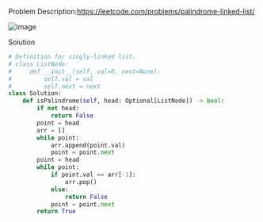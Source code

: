 Problem Description:https://leetcode.com/problems/palindrome-linked-list/

![image](https://user-images.githubusercontent.com/11685096/152402044-1f25e7dc-51f2-4218-b554-7e50bdbf2a9a.png)

Solution
```python
# Definition for singly-linked list.
# class ListNode:
#     def __init__(self, val=0, next=None):
#         self.val = val
#         self.next = next
class Solution:
    def isPalindrome(self, head: Optional[ListNode]) -> bool:
        if not head:
            return False
        point = head
        arr = []
        while point:
            arr.append(point.val)
            point = point.next
        point = head
        while point:
            if point.val == arr[-1]:
                arr.pop()
            else:
                return False
            point = point.next
        return True
```
